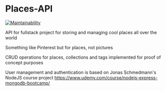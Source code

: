 # Places-API

[![Maintainability](https://api.codeclimate.com/v1/badges/0cf047404bc8515040e6/maintainability)](https://codeclimate.com/github/sirflyingv/Places-API/maintainability)

API for fullstack project for storing and managing cool places all over the world

Something like Pinterest but for places, not pictures

CRUD operations for places, collections and tags implemented for proof of concept purposes

User management and authentication is based on Jonas Schmedmann's NodeJS course project https://www.udemy.com/course/nodejs-express-mongodb-bootcamp/
